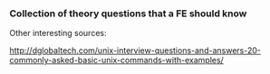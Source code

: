 ### Collection of theory questions that a FE should know

Other interesting sources:

http://dglobaltech.com/unix-interview-questions-and-answers-20-commonly-asked-basic-unix-commands-with-examples/

